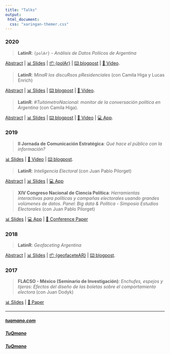 ```yaml
---
title: "Talks"
output: 
 html_document:
  css: "xaringan-themer.css"
---
```





### 2020

 > **LatinR**: `{polAr}` - *Análisis de Datos Políicos de Argentina* 

[Abstract](https://github.com/TuQmano/latinr2020/blob/master/rmd/polAr/polar.pdf) | [📊 Slides](https://www.tuqmano.com/slides/polar_slides.html#1) | [📦 {polAr}](https://electorarg.github.io/polAr/) | [⌨️ blogpost](https://www.tuqmano.com/2020/05/22/empaquetar/) | [📼 Video](https://www.youtube.com/watch?v=V4xqUh6KCZs&list=PL9-E3cL2KgKkxsS3dkaFTvmh24kPpkE--&index=3).



 > **LatinR**: *MinaR los discuRsos pResidenciales* (con Camila Higa y Lucas Enrich) 

[Abstract](https://github.com/TuQmano/latinr2020/blob/master/rmd/discursos/discursos_presidenciales.pdf) | [📊 Slides](https://github.com/TuQmano/latinr2020/blob/master/slides/discursos/minar_los_discursos.pdf) | [⌨️ blogpost](https://www.tuqmano.com/2020/03/11/los-discursos-de-les-presidentes/) | [📼 Video](https://www.youtube.com/watch?v=IZfNr_N7ylw&list=PL9-E3cL2KgKlNKVfiwHoGR3pHpg7x8Uzt&index=2).



 > **LatinR**: _#TuitómetroNacional: monitor de la conversación política en Argentina_ (con Camila Higa). 


[Abstract](https://github.com/TuQmano/latinr2020/blob/master/rmd/tuitometro/tuitometro.pdf) | [📊 Slides](https://github.com/TuQmano/latinr2020/blob/master/slides/tuitometro/tuitometro.pdf) | [⌨️ blogpost](https://www.tuqmano.com/2019/12/20/congreso-2-0-politicos-argentinos-en-twitter/) | [📼 Video](https://www.youtube.com/watch?v=fNMwoLJ1iXQ&list=PL9-E3cL2KgKnixQ0u36DgCsGvOkOIo5D1) | [💻 App](http://tuitometro.mentacomunicacion.com.ar/).




### 2019

> **II Jornada de Comunicación Estratégica**: *Qué hace el público con la información?* 

[📊 Slides](https://docs.google.com/presentation/d/1G7WvEvOkHzXrOomiks8ahCegBrIQXtxCtxOA9VpXmxM/edit#slide=id.p) | [📼 Video](https://youtu.be/Hga7rjnkLQA?t=1075) | [⌨️ blogpost](https://www.tuqmano.com/2019/11/11/interacciones-en-twitter/).



> **LatinR**: *Inteligencia Electoral*  (con Juan Pablo Pilorget) 

[Abstract](https://github.com/LatinR/presentaciones-LatinR2019/blob/master/presentaciones/LatinR2019_paper_15.pdf) | [📊 Slides](https://docs.google.com/presentation/d/1e78jzqMum2vjT-vQTrhoWJrroPLi8EgMPBXjoKJ7acA/edit#slide=id.p) | [💻 App](http://inteligenciaelectoral.mentacomunicacion.com.ar/) 

> **XIV Congreso Nacional de Ciencia Política**: *Herramientas interactivas para políticas y campañas electorales usando grandes volúmenes de datos. Panel: Big data & Política - Simposio Estudios Electorales* (con Juan Pablo Pilorget)  

[📊 Slides](https://www.researchgate.net/publication/334573215) | [💻 App](http://socioeconomico.mentacomunicacion.com.ar/) | [📝 Conference Paper](https://www.researchgate.net/publication/334572755) 


### 2018

> **LatinR**: *Geofaceting Argentina* 

[Abstract](https://github.com/TuQmano/geofacet_ARG/blob/master/.LatinR/Geofaceting_Argentina_RuizNicolini.pdf) | [📊 Slides](https://www.researchgate.net/publication/327382101_Geofaceting_Argentina_LatinR_2018) | [📦 {geofaceteAR}](https://electorarg.github.io/geofaceteAR/) | [⌨️ blogpost](https://www.tuqmano.com/2020/05/22/empaquetar/).


### 2017

> **FLACSO - México (Seminario de Investigación)**: *Enchufes, espejos y tijeras: Efectos del diseño de las boletas sobre el comportamiento electora* (con Juan Dodyk)

[📊 Slides](https://www.researchgate.net/publication/322642019) | [📝 Paper](https://www.researchgate.net/publication/322663247)



---


##### [<!--html_preserve--><i class="fas  fa-globe "></i><!--/html_preserve-->](https://www.tuqmano.com/) [tuqmano.com](https://www.tuqmano.com/) 
##### [<!--html_preserve--><i class="fab  fa-twitter "></i><!--/html_preserve-->](https://twitter.com/TuQmano)  [TuQmano](https://twitter.com/TuQmano) 
##### [<!--html_preserve--><i class="fab  fa-github "></i><!--/html_preserve-->](https://github.com/tuqmano) [TuQmano](https://github.com/tuqmano)

